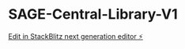 # SAGE-Central-Library-V1

[Edit in StackBlitz next generation editor ⚡️](https://stackblitz.com/~/github.com/CouchxPotato/SAGE-Central-Library-V1)